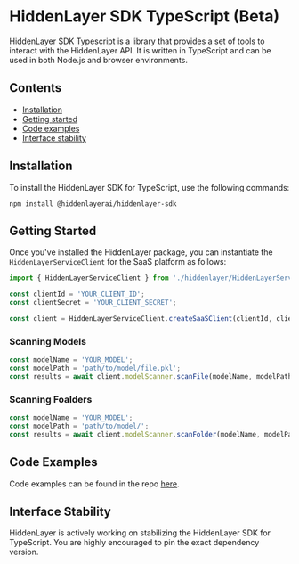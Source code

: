 # HiddenLayer SDK TypeScript (Beta)

HiddenLayer SDK Typescript is a library that provides a set of tools to interact with the HiddenLayer API. It is written in TypeScript and can be used in both Node.js and browser environments.

## Contents

- [Installation](#installation)
- [Getting started](#getting-started)
- [Code examples](#code-examples)
- [Interface stability](#interface-stability)

## Installation

To install the HiddenLayer SDK for TypeScript, use the following commands:

```
npm install @hiddenlayerai/hiddenlayer-sdk
```

## Getting Started

Once you've installed the HiddenLayer package, you can instantiate the `HiddenLayerServiceClient` for the SaaS platform as follows:

```typescript
import { HiddenLayerServiceClient } from './hiddenlayer/HiddenLayerServiceClient';

const clientId = 'YOUR_CLIENT_ID';
const clientSecret = 'YOUR_CLIENT_SECRET';

const client = HiddenLayerServiceClient.createSaaSClient(clientId, clientSecret);
```

### Scanning Models

```typescript
const modelName = 'YOUR_MODEL';
const modelPath = 'path/to/model/file.pkl';
const results = await client.modelScanner.scanFile(modelName, modelPath);
```

### Scanning Foalders
```typescript
const modelName = 'YOUR_MODEL';
const modelPath = 'path/to/model/';
const results = await client.modelScanner.scanFolder(modelName, modelPath);
```

## Code Examples

Code examples can be found in the repo [here](./examples).

## Interface Stability

HiddenLayer is actively working on stabilizing the HiddenLayer SDK for TypeScript. You are highly encouraged to pin the exact dependency version.

